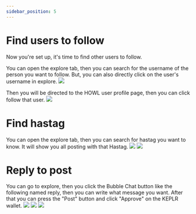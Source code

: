 ```yaml
---
sidebar_position: 5
---
```


# Find users to follow

Now you're set up, it's time to find other users to follow.

You can open the explore tab, then you can search for the username of the person you want to follow. But, you can also directly click on the user's username in explore.
<img src="https://i.postimg.cc/y6fMGRPY/Screenshot-35.png">

Then you will be directed to the HOWL user profile page, then you can click follow that user.
<img src="https://i.postimg.cc/Rhb2nrFn/Screenshot-36.png">

# Find hastag
You can open the explore tab, then you can search for hastag you want to know. It will show you all posting with that Hastag.
<img src="https://i.postimg.cc/0jNLQ58s/Screenshot-37.png">
<img src="https://i.postimg.cc/50ghbQWg/Screenshot-38.png">

# Reply to post
You can go to explore, then you click the Bubble Chat button like the following named reply, then you can write what message you want. After that you can press the "Post" button and click "Approve" on the KEPLR wallet.
<img src="https://i.postimg.cc/ydsMMXtW/Screenshot-39.png">
<img src="https://i.postimg.cc/bNs7fvC0/Screenshot-40.png">
<img src="https://i.postimg.cc/Zq8ksDf1/Screenshot-41.png">

